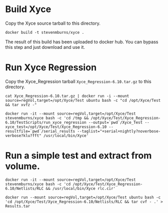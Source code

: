 
# Build Xyce

Copy the Xyce source tarball to this directory.

````
docker build -t stevenmburns/xyce .
````
The result of this build has been uploaded to docker hub. You can bypass this step and just download and use it.

# Run Xyce Regression

Copy the Xyce_Regression tarball `Xyce_Regression-6.10.tar.gz` to this directory.

````
cat Xyce_Regression-6.10.tar.gz | docker run -i --mount source=regVol,target=/opt/Xyce/Test ubuntu bash -c "cd /opt/Xyce/Test && tar xvfz -"

docker run -it --mount source=regVol,target=/opt/Xyce/Test stevenmburns/xyce bash -c 'cd /tmp && /opt/Xyce/Test/Xyce_Regression-6.10/TestScripts/run_xyce_regression --output=`pwd`/Xyce_Test --xyce_test=/opt/Xyce/Test/Xyce_Regression-6.10 --resultfile=`pwd`/serial_results --taglist="+serial+nightly?noverbose-verbose?klu?fft" /usr/local/bin/Xyce'
````

# Run a simple test and extract from volume.

````
docker run -it --mount source=regVol,target=/opt/Xyce/Test stevenmburns/xyce bash -c 'cd /opt/Xyce/Test/Xyce_Regression-6.10/Netlists/RLC && /usr/local/bin/Xyce rlc.cir'

docker run --mount source=regVol,target=/opt/Xyce/Test ubuntu bash -c 'cd /opt/Xyce/Test/Xyce_Regression-6.10/Netlists/RLC && tar cvf - .' > Results.tar
````
